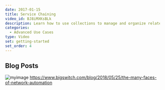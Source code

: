 ```yaml
---
date: 2017-01-15
title: Service Chaining
video_id: BJ8iMXKsBLk
description: Learn how to use collections to manage and organize related content
categories:
  - Advanced Use Cases
type: Video
set: getting-started
set_order: 4
---
```


## Blog Posts
![myimage](https://www.bigswitch.com/sites/default/files/automationimage.jpeg "The Many Faces of Network Automation")
https://www.bigswitch.com/blog/2018/05/25/the-many-faces-of-network-automation

